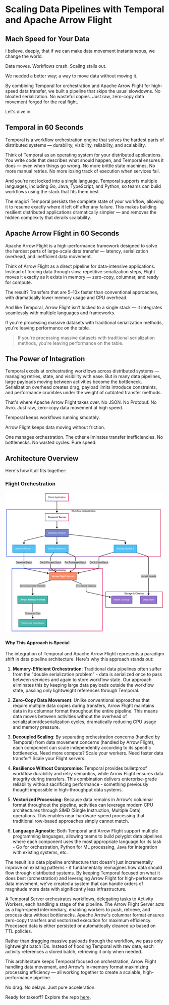 # Scaling Data Pipelines with Temporal and Apache Arrow Flight

## Mach Speed for Your Data

I believe, deeply, that if we can make data movement instantaneous, we change the world.

Data moves. Workflows crash. Scaling stalls out.

We needed a better way; a way to move data without moving it.

By combining Temporal for orchestration and Apache Arrow Flight for high-speed data transfer, we built a pipeline that skips the usual slowdowns. No bloated serialization. No wasteful copies. Just raw, zero-copy data movement forged for the real fight.

Let's dive in.

## Temporal in 60 Seconds

Temporal is a workflow orchestration engine that solves the hardest parts of distributed systems — durability, visibility, reliability, and scalability.

Think of Temporal as an operating system for your distributed applications. You write code that describes what should happen, and Temporal ensures it does — even when things go wrong. No more brittle state machines. No more manual retries. No more losing track of execution when services fail.

And you're not locked into a single language. Temporal supports multiple languages, including Go, Java, TypeScript, and Python, so teams can build workflows using the stack that fits them best.

The magic? Temporal persists the complete state of your workflow, allowing it to resume exactly where it left off after any failure. This makes building resilient distributed applications dramatically simpler — and removes the hidden complexity that derails scalability.

## Apache Arrow Flight in 60 Seconds

Apache Arrow Flight is a high-performance framework designed to solve the hardest parts of large-scale data transfer — latency, serialization overhead, and inefficient data movement.

Think of Arrow Flight as a direct pipeline for data-intensive applications. Instead of forcing data through slow, repetitive serialization steps, Flight moves it exactly as it exists in memory — zero-copy, columnar, and ready for compute.

The result? Transfers that are 5–10x faster than conventional approaches, with dramatically lower memory usage and CPU overhead.

And like Temporal, Arrow Flight isn't locked to a single stack — it integrates seamlessly with multiple languages and frameworks.

If you're processing massive datasets with traditional serialization methods, you're leaving performance on the table.

> If you're processing massive datasets with traditional serialization methods, you're leaving performance on the table.

## The Power of Integration

Temporal excels at orchestrating workflows across distributed systems — managing retries, state, and visibility with ease. But in many data pipelines, large payloads moving between activities become the bottleneck. Serialization overhead creates drag, payload limits introduce constraints, and performance crumbles under the weight of outdated transfer methods.

That's where Apache Arrow Flight takes over. No JSON. No Protobuf. No Avro. Just raw, zero-copy data movement at high speed.

Temporal keeps workflows running smoothly.

Arrow Flight keeps data moving without friction.

One manages orchestration. The other eliminates transfer inefficiencies. No bottlenecks. No wasted cycles. Pure speed.

## Architecture Overview

Here's how it all fits together:

### Flight Orchestration

![Flight Orchestration Diagram](temporal.png)

#### Why This Approach is Special

The integration of Temporal and Apache Arrow Flight represents a paradigm shift in data pipeline architecture. Here's why this approach stands out:

1. **Memory-Efficient Orchestration**: Traditional data pipelines often suffer from the "double serialization problem" - data is serialized once to pass between services and again to store workflow state. Our approach eliminates this by keeping large data payloads outside the workflow state, passing only lightweight references through Temporal.

2. **Zero-Copy Data Movement**: Unlike conventional approaches that require multiple data copies during transfers, Arrow Flight maintains data in its columnar format throughout the entire pipeline. This means data moves between activities without the overhead of serialization/deserialization cycles, dramatically reducing CPU usage and memory pressure.

3. **Decoupled Scaling**: By separating orchestration concerns (handled by Temporal) from data movement concerns (handled by Arrow Flight), each component can scale independently according to its specific bottlenecks. Need more compute? Scale your workers. Need faster data transfer? Scale your Flight servers.

4. **Resilience Without Compromise**: Temporal provides bulletproof workflow durability and retry semantics, while Arrow Flight ensures data integrity during transfers. This combination delivers enterprise-grade reliability without sacrificing performance - something previously thought impossible in high-throughput data systems.

5. **Vectorized Processing**: Because data remains in Arrow's columnar format throughout the pipeline, activities can leverage modern CPU architectures through SIMD (Single Instruction, Multiple Data) operations. This enables near-hardware-speed processing that traditional row-based approaches simply cannot match.

6. **Language Agnostic**: Both Temporal and Arrow Flight support multiple programming languages, allowing teams to build polyglot data pipelines where each component uses the most appropriate language for its task - Go for orchestration, Python for ML processing, Java for integration with existing systems, etc.

The result is a data pipeline architecture that doesn't just incrementally improve on existing patterns - it fundamentally reimagines how data should flow through distributed systems. By keeping Temporal focused on what it does best (orchestration) and leveraging Arrow Flight for high-performance data movement, we've created a system that can handle orders of magnitude more data with significantly less infrastructure.

A Temporal Server orchestrates workflows, delegating tasks to Activity Workers, each handling a stage of the pipeline. The Arrow Flight Server acts as a high-speed intermediary, enabling workers to push, retrieve, and process data without bottlenecks. Apache Arrow's columnar format ensures zero-copy transfers and vectorized execution for maximum efficiency. Processed data is either persisted or automatically cleaned up based on TTL policies.

Rather than dragging massive payloads through the workflow, we pass only lightweight batch IDs. Instead of flooding Temporal with raw data, each activity references a stored batch, retrieving it only when needed.

This architecture keeps Temporal focused on orchestration, Arrow Flight handling data movement, and Arrow's in-memory format maximizing processing efficiency — all working together to create a scalable, high-performance pipeline.

No drag. No delays. Just pure acceleration.

Ready for takeoff? Explore the repo [here](https://github.com/TFMV/temporal).
